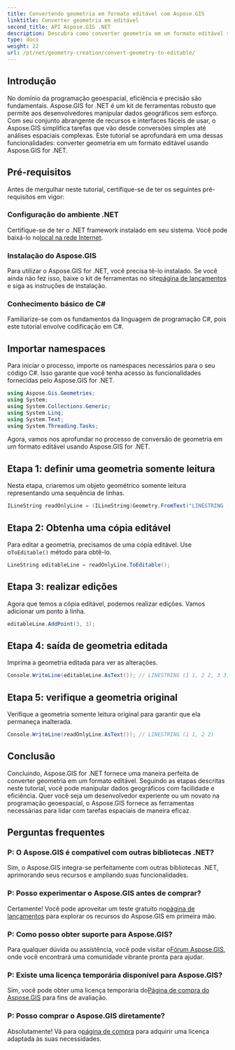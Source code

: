 ```yaml
---
title: Convertendo geometria em formato editável com Aspose.GIS
linktitle: Converter geometria em editável
second_title: API Aspose.GIS .NET
description: Descubra como converter geometria em um formato editável sem esforço usando Aspose.GIS for .NET. Mergulhe neste tutorial passo a passo.
type: docs
weight: 22
url: /pt/net/geometry-creation/convert-geometry-to-editable/
---
```

## Introdução
No domínio da programação geoespacial, eficiência e precisão são fundamentais. Aspose.GIS for .NET é um kit de ferramentas robusto que permite aos desenvolvedores manipular dados geográficos sem esforço. Com seu conjunto abrangente de recursos e interfaces fáceis de usar, o Aspose.GIS simplifica tarefas que vão desde conversões simples até análises espaciais complexas. Este tutorial se aprofundará em uma dessas funcionalidades: converter geometria em um formato editável usando Aspose.GIS for .NET.
## Pré-requisitos
Antes de mergulhar neste tutorial, certifique-se de ter os seguintes pré-requisitos em vigor:
### Configuração do ambiente .NET
 Certifique-se de ter o .NET framework instalado em seu sistema. Você pode baixá-lo no[local na rede Internet](https://dotnet.microsoft.com/download).
### Instalação do Aspose.GIS
 Para utilizar o Aspose.GIS for .NET, você precisa tê-lo instalado. Se você ainda não fez isso, baixe o kit de ferramentas no site[página de lançamentos](https://releases.aspose.com/gis/net/) e siga as instruções de instalação.
### Conhecimento básico de C#
Familiarize-se com os fundamentos da linguagem de programação C#, pois este tutorial envolve codificação em C#.

## Importar namespaces
Para iniciar o processo, importe os namespaces necessários para o seu código C#. Isso garante que você tenha acesso às funcionalidades fornecidas pelo Aspose.GIS for .NET.

```csharp
using Aspose.Gis.Geometries;
using System;
using System.Collections.Generic;
using System.Linq;
using System.Text;
using System.Threading.Tasks;
```

Agora, vamos nos aprofundar no processo de conversão de geometria em um formato editável usando Aspose.GIS for .NET.
## Etapa 1: definir uma geometria somente leitura
Nesta etapa, criaremos um objeto geométrico somente leitura representando uma sequência de linhas.
```csharp
ILineString readOnlyLine = (ILineString)Geometry.FromText("LINESTRING (1 1, 2 2)");
```
## Etapa 2: Obtenha uma cópia editável
 Para editar a geometria, precisamos de uma cópia editável. Use o`ToEditable()` método para obtê-lo.
```csharp
LineString editableLine = readOnlyLine.ToEditable();
```
## Etapa 3: realizar edições
Agora que temos a cópia editável, podemos realizar edições. Vamos adicionar um ponto à linha.
```csharp
editableLine.AddPoint(3, 3);
```
## Etapa 4: saída de geometria editada
Imprima a geometria editada para ver as alterações.
```csharp
Console.WriteLine(editableLine.AsText()); // LINESTRING (1 1, 2 2, 3 3)
```
## Etapa 5: verifique a geometria original
Verifique a geometria somente leitura original para garantir que ela permaneça inalterada.
```csharp
Console.WriteLine(readOnlyLine.AsText()); // LINESTRING (1 1, 2 2)
```

## Conclusão
Concluindo, Aspose.GIS for .NET fornece uma maneira perfeita de converter geometria em um formato editável. Seguindo as etapas descritas neste tutorial, você pode manipular dados geográficos com facilidade e eficiência. Quer você seja um desenvolvedor experiente ou um novato na programação geoespacial, o Aspose.GIS fornece as ferramentas necessárias para lidar com tarefas espaciais de maneira eficaz.
## Perguntas frequentes
### P: O Aspose.GIS é compatível com outras bibliotecas .NET?
Sim, o Aspose.GIS integra-se perfeitamente com outras bibliotecas .NET, aprimorando seus recursos e ampliando suas funcionalidades.
### P: Posso experimentar o Aspose.GIS antes de comprar?
 Certamente! Você pode aproveitar um teste gratuito no[página de lançamentos](https://releases.aspose.com/) para explorar os recursos do Aspose.GIS em primeira mão.
### P: Como posso obter suporte para Aspose.GIS?
 Para qualquer dúvida ou assistência, você pode visitar o[Fórum Aspose.GIS](https://forum.aspose.com/c/gis/33), onde você encontrará uma comunidade vibrante pronta para ajudar.
### P: Existe uma licença temporária disponível para Aspose.GIS?
 Sim, você pode obter uma licença temporária do[Página de compra do Aspose.GIS](https://purchase.aspose.com/temporary-license/) para fins de avaliação.
### P: Posso comprar o Aspose.GIS diretamente?
 Absolutamente! Vá para o[página de compra](https://purchase.aspose.com/buy) para adquirir uma licença adaptada às suas necessidades.